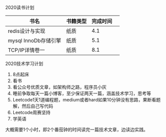 2020读书计划

| 书名                 | 书籍类型 | 完成时间 |      |
| -------------------- | -------- | -------- | ---- |
| redis设计与实现      | 纸质     | 4.1      |      |
| mysql InnoDb存储引擎 | 纸质     | 5.1      |      |
| TCP/IP详情卷一       | 纸质     | 8.1      |      |

2020技术学习计划

1. 8点起床
2. 看书
3. 看公众号优质文章，如架构师之路，程序员小灰
4. 睡前争取每天一篇小博客，至少保证两天一篇，涵盖技术学习，思考等
5. Leetcode1天1道编程题，medium或者hard如果10分钟没有思路，果断看题解，然后自己写代码
6. Leetcode周赛坚持
7. 学英语



大概需要1个小时，即2个番茄钟的时间读完一篇技术文章，边读边实践。

